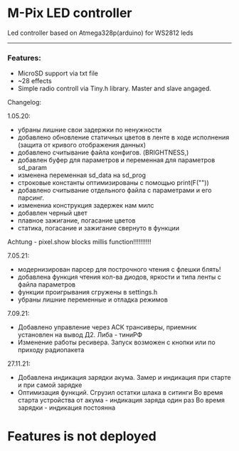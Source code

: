 # M-Pix LED controller
Led controller based on Atmega328p(arduino) for WS2812 leds
___
### Features:
* MicroSD support via txt file
* ~28 effects
* Simple radio controll via Tiny.h library. Master and slave angaged.

Changelog:

1.05.20:

 - убраны лишние свои задержки по ненужности
 - добавлено обновление статичных цветов в ленте в ходе исполнения (защита от кривого отображения данных)
 - добавлено считывание файла конфигов. (BRIGHTNESS,)
 - добавлен буфер для параметров и переменная для параметров sd_param
 - изменена переменная sd_data на sd_prog
 - строковые константы оптимизированы с помощью print(F(""))
 - добавлено считывание отдельного файла с параметрами и его парсинг.
 - изменениа конструкция задержек нам милс
 - добавлен черный цвет
- плавное зажигание, погасание цветов
- статика, погасание и зажигание свернуто в функции
 
 Achtung - pixel.show blocks millis function!!!!!!!!!!
 
 
 7.05.21:
 
 - модернизирован парсер для построчного чтения с флешки блять!
 - добавлена функция чтения кол-ва диодов, яркости и типа ленты с файла параметров
 - функции проигрывания сгружены в settings.h
 - убраны лишние переменные и отладка режимов
 
 7.09.21:
 - Добавлено управление через АСК трансиверы, приемник установлен на вывод Д2. Либа - тиниРФ
 - Изменение работы ресивера. Запуск возможен с кнопки или по приходу радиопакета
 
 27.11.21:
 - Добавлена индикация зарядки акума. Замер и индикация при старте и при самой зарядке
 - Оптимизация функций. Сгрузил остатки шлака в ситинги
 Во время старта устройства от акума - индикация заряда один раз
 Во время зарядки - индикация постоянна
 
 # Features is not deployed